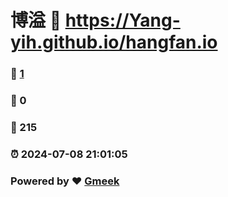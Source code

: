 # 博溢 :link: https://Yang-yih.github.io/hangfan.io 
### :page_facing_up: [1](https://Yang-yih.github.io/hangfan.io/tag.html) 
### :speech_balloon: 0 
### :hibiscus: 215 
### :alarm_clock: 2024-07-08 21:01:05 
### Powered by :heart: [Gmeek](https://github.com/Meekdai/Gmeek)
